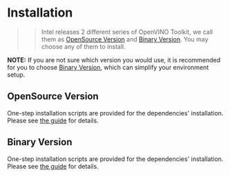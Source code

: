 
# Installation
>> Intel releases 2 different series of OpenVINO Toolkit, we call them as [OpenSource Version](https://github.com/opencv/dldt/) and [Binary Version](https://software.intel.com/en-us/openvino-toolkit). You may choose any of them to install.

**NOTE:** If you are not sure which version you would use, it is recommended for you to choose [Binary Version](https://software.intel.com/en-us/openvino-toolkit), which can simplify your environment setup.

## OpenSource Version
One-step installation scripts are provided for the dependencies' installation. Please see [the guide](https://github.com/intel/ros2_openvino_toolkit/blob/devel/doc/installation/OPEN_SOURCE_INSTALLATION.md) for details.

## Binary Version
One-step installation scripts are provided for the dependencies' installation. Please see [the guide](https://github.com/intel/rso2_openvino_toolkit/blob/devel/doc/installation/BINARY_INSTALLATION.md) for details.
